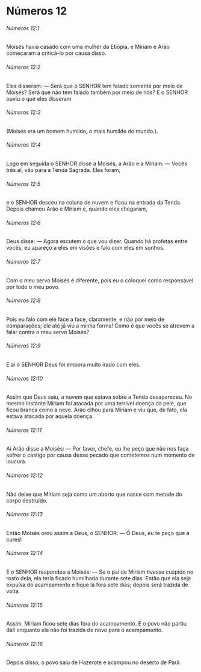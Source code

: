 # Números 12

###### Números 12:1

Moisés havia casado com uma mulher da Etiópia, e Míriam e Arão começaram a criticá-lo por causa disso.

###### Números 12:2

Eles disseram: — Será que o SENHOR tem falado somente por meio de Moisés? Será que não tem falado também por meio de nós? E o SENHOR ouviu o que eles disseram

###### Números 12:3

(Moisés era um homem humilde, o mais humilde do mundo.).

###### Números 12:4

Logo em seguida o SENHOR disse a Moisés, a Arão e a Míriam: — Vocês três aí, vão para a Tenda Sagrada. Eles foram,

###### Números 12:5

e o SENHOR desceu na coluna de nuvem e ficou na entrada da Tenda. Depois chamou Arão e Míriam e, quando eles chegaram,

###### Números 12:6

Deus disse: — Agora escutem o que vou dizer. Quando há profetas entre vocês, eu apareço a eles em visões e falo com eles em sonhos.

###### Números 12:7

Com o meu servo Moisés é diferente, pois eu o coloquei como responsável por todo o meu povo.

###### Números 12:8

Pois eu falo com ele face a face, claramente, e não por meio de comparações; ele até já viu a minha forma! Como é que vocês se atrevem a falar contra o meu servo Moisés?

###### Números 12:9

E aí o SENHOR Deus foi embora muito irado com eles.

###### Números 12:10

Assim que Deus saiu, a nuvem que estava sobre a Tenda desapareceu. No mesmo instante Míriam foi atacada por uma terrível doença da pele, que ficou branca como a neve. Arão olhou para Míriam e viu que, de fato, ela estava atacada por aquela doença.

###### Números 12:11

Aí Arão disse a Moisés: — Por favor, chefe, eu lhe peço que não nos faça sofrer o castigo por causa desse pecado que cometemos num momento de loucura.

###### Números 12:12

Não deixe que Míriam seja como um aborto que nasce com metade do corpo destruído.

###### Números 12:13

Então Moisés orou assim a Deus, o SENHOR: — Ó Deus, eu te peço que a cures!

###### Números 12:14

E o SENHOR respondeu a Moisés: — Se o pai de Míriam tivesse cuspido no rosto dela, ela teria ficado humilhada durante sete dias. Então que ela seja expulsa do acampamento e fique lá fora sete dias; depois será trazida de volta.

###### Números 12:15

Assim, Míriam ficou sete dias fora do acampamento. E o povo não partiu dali enquanto ela não foi trazida de novo para o acampamento.

###### Números 12:16

Depois disso, o povo saiu de Hazerote e acampou no deserto de Parã.

